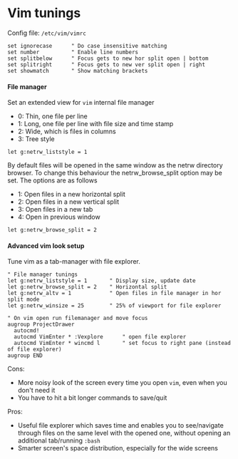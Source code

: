# Vim tunings
Config file: `/etc/vim/vimrc` 

```vim
set ignorecase      " Do case insensitive matching
set number          " Enable line numbers
set splitbelow      " Focus gets to new hor split open | bottom
set splitright      " Focus gets to new ver split open | right
set showmatch       " Show matching brackets  
```

#### File manager
Set an extended view for `vim` internal file manager
+ 0: Thin, one file per line
+ 1: Long, one file per line with file size and time stamp
+ 2: Wide, which is files in columns
+ 3: Tree style

```vim
let g:netrw_liststyle = 1
```

By default files will be opened in the same window as the netrw directory browser. 
To change this behaviour the netrw_browse_split option may be set. The options are as follows
+ 1: Open files in a new horizontal split
+ 2: Open files in a new vertical split
+ 3: Open files in a new tab
+ 4: Open in previous window

```vim
let g:netrw_browse_split = 2
```

#### Advanced vim look setup
Tune vim as a tab-manager with file explorer.
```vim
" File manager tunings
let g:netrw_liststyle = 1       " Display size, update date
let g:netrw_browse_split = 2    " Horizontal split
let g:netrw_altv = 1            " Open files in file manager in hor split mode
let g:netrw_winsize = 25        " 25% of viewport for file explorer

" On vim open run filemanager and move focus
augroup ProjectDrawer
  autocmd!
  autocmd VimEnter * :Vexplore      " open file explorer
  autocmd VimEnter * wincmd l       " set focus to right pane (instead of file explorer)
augroup END
```
Cons:
+ More noisy look of the screen every time you open `vim`, even when you don't need it
+ You have to hit a bit longer commands to save/quit

Pros:
+ Useful file explorer which saves time and enables you to see/navigate through files on the same level with the opened one,
without opening an additional tab/running `:bash`
+ Smarter screen's space distribution, especially for the wide screens 
